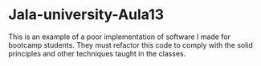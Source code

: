 # Jala-university-Aula13
This is an example of a poor implementation of software I made for bootcamp students. They must refactor this code to comply with the solid principles and other techniques taught in the classes.
